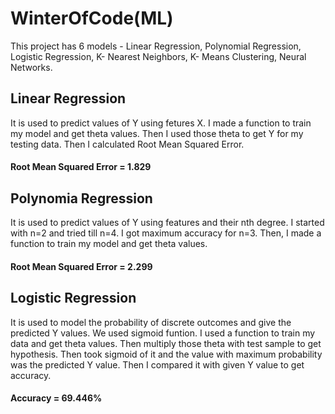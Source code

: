 # WinterOfCode(ML)
This project has 6 models - Linear Regression, Polynomial Regression, Logistic Regression, K- Nearest Neighbors, K- Means Clustering, Neural Networks. 
## Linear Regression
It is used to predict values of Y using fetures X. I made a function to train my model and get theta values. Then I used those theta to get Y for my testing data. Then I calculated Root Mean Squared Error.
#### Root Mean Squared Error = 1.829
## Polynomia Regression
It is used to predict values of Y using features and their nth degree. I started with n=2 and tried till n=4. I got maximum accuracy for n=3. Then, I made a function to train my model and get theta values. 
#### Root Mean Squared Error = 2.299
## Logistic Regression
It is used to model the probability of discrete outcomes and give the predicted Y values. We used sigmoid funtion. I used a function to train my data and get theta values. Then multiply those theta with test sample to get hypothesis. Then took sigmoid of it and the value with maximum probability was the predicted Y value. Then I compared it with given Y value to get accuracy.
#### Accuracy = 69.446%
